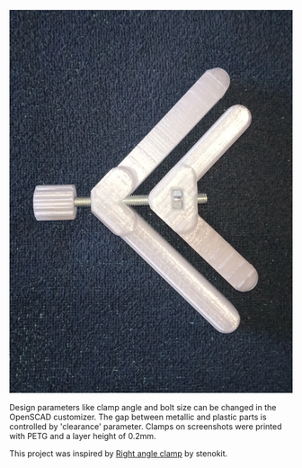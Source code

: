 ![Parametric angle clamp](img/90.webp)

Design parameters like clamp angle and bolt size can be changed in the OpenSCAD customizer. The gap between metallic and plastic parts is controlled by 'clearance' parameter. Clamps on screenshots were printed with PETG and a layer height of 0.2mm.

This project was inspired by [Right angle clamp](https://www.thingiverse.com/thing:6565057) by stenokit.
